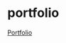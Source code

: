 # portfolio

<a href="https://ssonggary.github.io/portfolio/index.html" target='_blank'>Portfolio</a>

